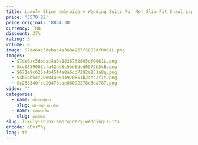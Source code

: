 ```yaml
---
title: Luxuly Shiny embroidery Wedding Suits For Men Slim Fit Shawl Lapel Groom Tuxedos 2 Pieces Sets High-end Male Blazers Ropa Hombre
price: '5578.22'
price_original: '8854.30'
currency: THB
discount: 37%
rating: 5
volume: 8
image: S7de6ac5debac4a3a84267f2805df0061L.png
images:
  - S7de6ac5debac4a3a84267f2805df0061L.png
  - Scc0859602cfa42ab8c5ee6dcd6572b5cB.png
  - S671e9c625a4b45f4a8a6cd7292a251a8q.png
  - S4b9bb5e720604a96a4970851b24ec2f1t.png
  - Sc258340fce20478cae06092278d3da787.png
video: ''
categories:
  - name: เสื้อผ้าผู้ชาย
    slug: เส-อผ-าผ-ชาย
  - name: ชุดและเสื้อ
    slug: ดและเส
slug: luxuly-shiny-embroidery-wedding-suits
encode: oBvrYhy
lang: th
---
```

  